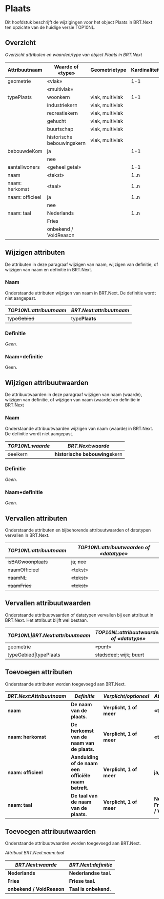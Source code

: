 # Plaats

Dit hoofdstuk beschrijft de wijzigingen voor het object Plaats in BRT.Next ten
opzichte van de huidige versie TOP10NL.

## Overzicht

*Overzicht attributen en waarden/type van object Plaats in BRT.Next*

| Attribuutnaam   | Waarde of «type»           | Geometrietype   | Kardinaliteit |
|-----------------|----------------------------|-----------------|---------------|
| geometrie       | «vlak»                     |                 | 1-1           |
|                 | «multivlak»                |                 |               |
| typePlaats      | woonkern                   | vlak, multivlak | 1-1           |
|                 | industriekern              | vlak, multivlak |               |
|                 | recreatiekern              | vlak, multivlak |               |
|                 | gehucht                    | vlak, multivlak |               |
|                 | buurtschap                 | vlak, multivlak |               |
|                 | historische bebouwingskern | vlak, multivlak |               |
| bebouwdeKom     | ja                         |                 | 1-1           |
|                 | nee                        |                 |               |
| aantalIwoners   | «geheel getal»             |                 | 1-1           |
| naam            | «tekst»                    |                 | 1..n          |
| naam: herkomst  | «taal»                     |                 | 1..n          |
| naam: officieel | ja                         |                 | 1..n          |
|                 | nee                        |                 |               |
| naam: taal      | Nederlands                 |                 | 1..n          |
|                 | Fries                      |                 |               |
|                 | onbekend / VoidReason      |                 |               |

## Wijzigen attributen

De attributen in deze paragraaf wijzigen van naam, wijzigen van definitie, of
wijzigen van naam en definitie in BRT.Next.

### Naam

Onderstaande attributen wijzigen van naam in BRT.Next. De definitie wordt niet
aangepast.

| *TOP10NL:attribuutnaam* | *BRT.Next:attribuutnaam* |
|-------------------------|--------------------------|
| type~~Gebied~~      | type**Plaats**           |

### Definitie

*Geen.*

### Naam+definitie

Geen.

## Wijzigen attribuutwaarden

De attribuutwaarden in deze paragraaf wijzigen van naam (waarde), wijzigen van
definitie, of wijzigen van naam (waarde) en definitie in BRT.Next

### Naam

Onderstaande attribuutwaarden wijzigen van naam (waarde) in BRT.Next. De
definitie wordt niet aangepast.

| *TOP10NL:waarde* | *BRT.Next:waarde*              |
|------------------|--------------------------------|
| ~~deel~~kern | **historische bebouwings**kern |

### Definitie

*Geen.*

### Naam+definitie

*Geen.*

## Vervallen attributen

Onderstaande attributen en bijbehorende attribuutwaarden of datatypen vervallen
in BRT.Next.

| *TOP10NL:attribuutnaam* | *TOP10NL:attribuutwaarden of «datatype»* |
|-------------------------|------------------------------------------|
| ~~isBAGwoonplaats~~ | ~~ja~~; ~~nee~~                  |
| ~~naamOfficieel~~   | ~~«tekst»~~                          |
| ~~naamNL~~          | ~~«tekst»~~                          |
| ~~naamFries~~       | ~~«tekst»~~                          |

## Vervallen attribuutwaarden

Onderstaande attribuutwaarden of datatypen vervallen bij een attribuut in
BRT.Next. Het attribuut blijft wel bestaan.

| *TOP10NL\|BRT.Next:attribuutnaam* | *TOP10NL:attribuutwaarden of «datatype»*       |
|-----------------------------------|------------------------------------------------|
| geometrie                         | ~~«punt»~~                                 |
| typeGebied\|typePlaats            | ~~stadsdeel~~; ~~wijk~~; ~~buurt~~ |

## Toevoegen attributen

Onderstaande attributen worden toegevoegd aan BRT.Next.

| *BRT.Next:Attribuutnaam* | *Definitie*                                           | *Verplicht/optioneel*    | *Attribuutwaarde*                            |
|--------------------------|-------------------------------------------------------|--------------------------|----------------------------------------------|
| **naam**                 | **De naam van de plaats.**                            | **Verplicht, 1 of meer** | **«tekst»**                                  |
| **naam: herkomst**       | **De herkomst van de naam van de plaats.**            | **Verplicht, 1 of meer** | **«tekst»**                                  |
| **naam: officieel**      | **Aanduiding of de naam een officiële naam betreft.** | **Verplicht, 1 of meer** | **ja/nee**                                   |
| **naam: taal**           | **De taal van de naam van de plaats.**                | **Verplicht, 1 of meer** | **Nederlands; Fries; onbekend / VoidReason** |

## Toevoegen attribuutwaarden

Onderstaande attribuutwaarden worden toegevoegd aan BRT.Next.

*Attribuut BRT.Next:naam:taal*

| *BRT.Next:waarde*         | *BRT.Next:definitie*  |
|---------------------------|-----------------------|
| **Nederlands**            | **Nederlandse taal.** |
| **Fries**                 | **Friese taal.**      |
| **onbekend / VoidReason** | **Taal is onbekend.** |
